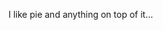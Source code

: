 I like pie and anything on top of it...

<!---
CatTrim/CatTrim is a ✨ special ✨ repository because its `README.md` (this file) appears on your GitHub profile.
You can click the Preview link to take a look at your changes.
--->
